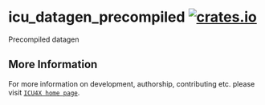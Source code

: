 # icu_datagen_precompiled [![crates.io](https://img.shields.io/crates/v/icu_datagen_precompiled)](https://crates.io/crates/icu_datagen_precompiled)

<!-- cargo-rdme start -->

Precompiled datagen

<!-- cargo-rdme end -->

## More Information

For more information on development, authorship, contributing etc. please visit [`ICU4X home page`](https://github.com/unicode-org/icu4x).
